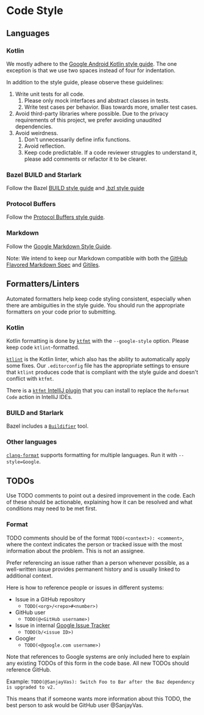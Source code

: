 # Code Style

## Languages

### Kotlin

We mostly adhere to the
[Google Android Kotlin style guide](https://developer.android.com/kotlin/style-guide).
The one exception is that we use two spaces instead of four for indentation.

In addition to the style guide, please observe these guidelines:

1.  Write unit tests for all code.
    1.  Please only mock interfaces and abstract classes in tests.
    1.  Write test cases per behavior. Bias towards more, smaller test cases.
1.  Avoid third-party libraries where possible. Due to the privacy requirements
    of this project, we prefer avoiding unaudited dependencies.
1.  Avoid weirdness.
    1.  Don't unnecessarily define infix functions.
    1.  Avoid reflection.
    1.  Keep code predictable. If a code reviewer struggles to understand it,
        please add comments or refactor it to be clearer.

### Bazel BUILD and Starlark

Follow the Bazel
[BUILD style guide](https://docs.bazel.build/versions/master/skylark/build-style.html)
and
[.bzl style guide](https://docs.bazel.build/versions/master/skylark/bzl-style.html)

### Protocol Buffers

Follow the
[Protocol Buffers style guide](https://developers.google.com/protocol-buffers/docs/style).

### Markdown

Follow the
[Google Markdown Style Guide](https://google.github.io/styleguide/docguide/style.html).

Note: We intend to keep our Markdown compatible with both the
[GitHub Flavored Markdown Spec](https://github.github.com/gfm/) and
[Gitiles](https://gerrit.googlesource.com/gitiles/+/HEAD/Documentation/markdown.md).

## Formatters/Linters

Automated formatters help keep code styling consistent, especially when there
are ambiguities in the style guide. You should run the appropriate formatters on
your code prior to submitting.

### Kotlin

Kotlin formatting is done by
[`ktfmt`](https://github.com/facebookincubator/ktfmt) with the `--google-style`
option. Please keep code `ktlint`-formatted.

[`ktlint`](https://ktlint.github.io/) is the Kotlin linter, which also has the
ability to automatically apply some fixes. Our `.editorconfig` file has the
appropriate settings to ensure that `ktlint` produces code that is compliant
with the style guide and doesn't conflict with `ktfmt`.

There is a
[`ktfmt` IntelliJ plugin](https://plugins.jetbrains.com/plugin/14912-ktfmt) that
you can install to replace the `Reformat Code` action in IntelliJ IDEs.

### BUILD and Starlark

Bazel includes a
[`Buildifier`](https://github.com/bazelbuild/buildtools/tree/master/buildifier)
tool.

### Other languages

[`clang-format`](https://clang.llvm.org/docs/ClangFormat.html) supports
formatting for multiple languages. Run it with `--style=Google`.

## TODOs

Use TODO comments to point out a desired improvement in the code. Each of these
should be actionable, explaining how it can be resolved and what conditions may
need to be met first.

### Format

TODO comments should be of the format `TODO(<context>): <comment>`, where the
context indicates the person or tracked issue with the most information about
the problem. This is not an assignee.

Prefer referencing an issue rather than a person whenever possible, as a
well-written issue provides permanent history and is usually linked to
additional context.

Here is how to reference people or issues in different systems:

*   Issue in a GitHub repository
    *   `TODO(<org>/<repo>#<number>)`
*   GitHub user
    *   `TODO(@<GitHub username>)`
*   Issue in internal [Google Issue Tracker](https://issuetracker.google.com)
    *   `TODO(b/<issue ID>)`
*   Googler
    *   `TODO(<@google.com username>)`

Note that references to Google systems are only included here to explain any
existing TODOs of this form in the code base. All new TODOs should reference
GitHub.

Example: `TODO(@SanjayVas): Switch Foo to Bar after the Baz dependency is
upgraded to v2.`

This means that if someone wants more information about this TODO, the best
person to ask would be GitHub user @SanjayVas.
